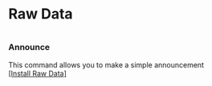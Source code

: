 # Raw Data

# <h3> Announce </h3>
This command allows you to make a simple announcement <br>
[[Install Raw Data]]()
